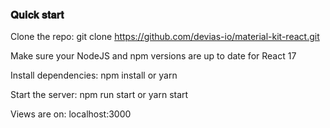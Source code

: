 ### 𝐐𝐮𝐢𝐜𝐤 𝐬𝐭𝐚𝐫𝐭

Clone the repo: git clone https://github.com/devias-io/material-kit-react.git

Make sure your NodeJS and npm versions are up to date for React 17

Install dependencies: npm install or yarn

Start the server: npm run start or yarn start

Views are on: localhost:3000
